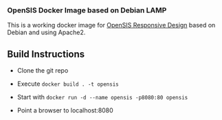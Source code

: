 ### OpenSIS Docker Image based on Debian LAMP 

This is a working docker image for [OpenSIS Responsive Design](https://github.com/OS4ED/openSIS-Responsive-Design) based on Debian and using Apache2.

## Build Instructions

* Clone the git repo 

* Execute `docker build . -t opensis`

* Start with `docker run -d --name opensis -p8080:80 opensis`

* Point a browser to localhost:8080



